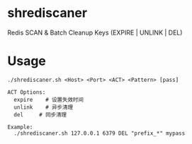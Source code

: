 # shrediscaner
Redis SCAN &amp; Batch Cleanup Keys (EXPIRE | UNLINK | DEL)

# Usage
```SHELL
./shrediscaner.sh <Host> <Port> <ACT> <Pattern> [pass]

ACT Options:
  expire	# 设置失效时间
  unlink	# 异步清理
  del     # 同步清理

Example:
  ./shrediscaner.sh 127.0.0.1 6379 DEL "prefix_*" mypass
```
